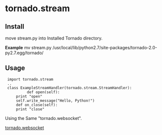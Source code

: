 #  tornado.stream


## Install 

  move stream.py into Installed Tornado directory.

**Example**
  mv stream.py  /usr/local/lib/python2.7/site-packages/tornado-2.0-py2.7.egg/tornado/


## Usage

     import tornado.stream
     ..
     class ExampleStreamHandler(tornado.stream.StreamHandler):
              def open(self):
	     print "open"
	     self.write_message("Hello, Python!")
         def on_close(self):
	     print "close"

  Using the Same "tornado.websocket".

  [tornado.websocket](http://www.tornadoweb.org/documentation/websocket.html, "tornado.websocket")




